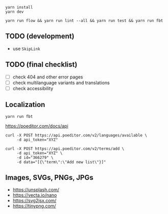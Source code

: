 ```text
yarn install
yarn dev
```

```text
yarn run flow && yarn run lint --all && yarn run test && yarn run fbt
```

## TODO (development)

- use `SkipLink`

## TODO (final checklist)

- [ ] check 404 and other error pages
- [ ] check multilanguage variants and translations
- [ ] check accessibility

## Localization

```text
yarn run fbt
```

https://poeditor.com/docs/api

```text
curl -X POST https://api.poeditor.com/v2/languages/available \
     -d api_token="XYZ"

curl -X POST https://api.poeditor.com/v2/terms/add \
     -d api_token="XYZ" \
     -d id="366279" \
     -d data="[{\"term\":\"Add new list\"}]"
```

## Images, SVGs, PNGs, JPGs

- https://unsplash.com/
- https://vecta.io/nano
- https://svg2jsx.com/
- https://tinypng.com/
